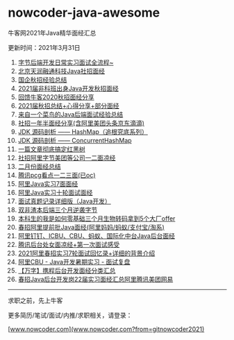 # nowcoder-java-awesome
牛客网2021年Java精华面经汇总

更新时间：2021年3月31日
1. [字节后端开发日常实习面试全流程~](https://www.nowcoder.com/discuss/588626?from=gitnowcoder2021)
2. [北京天润融通科技Java社招面经](https://www.nowcoder.com/discuss/591855?from=gitnowcoder2021)
3. [国企秋招经验总结](https://www.nowcoder.com/discuss/592495?from=gitnowcoder2021)
4. [2021届非科班出身Java开发秋招面经](https://www.nowcoder.com/discuss/592854?from=gitnowcoder2021)
5. [回馈牛客2020秋招面经分享](https://www.nowcoder.com/discuss/592938?from=gitnowcoder2021)
6. [2021届秋招总结+心得分享+部分面经](https://www.nowcoder.com/discuss/593086?from=gitnowcoder2021)
7. [来自一个菜鸟的Java后端面试经验总结](https://www.nowcoder.com/discuss/593392?from=gitnowcoder2021)
8. [社招一年半面经分享(含阿里美团头条京东滴滴)](https://www.nowcoder.com/discuss/594676?from=gitnowcoder2021)
9. [JDK 源码剖析 —— HashMap（追根究底系列）](https://www.nowcoder.com/discuss/597290?from=gitnowcoder2021)
10. [JDK 源码剖析 —— ConcurrentHashMap](https://www.nowcoder.com/discuss/597472?from=gitnowcoder2021)
11. [一篇文章彻底搞定红黑树](https://www.nowcoder.com/discuss/597923?from=gitnowcoder2021)
12. [社招阿里字节美团等公司一二面凉经](https://www.nowcoder.com/discuss/598314?from=gitnowcoder2021)
13. [二月份面经总结](https://www.nowcoder.com/discuss/599942?from=gitnowcoder2021)
14. [腾讯pcg看点一二三面(已oc)](https://www.nowcoder.com/discuss/605800?from=gitnowcoder2021)
15. [阿里Java实习7面面经](https://www.nowcoder.com/discuss/605955?from=gitnowcoder2021)
16. [阿里Java实习十轮面试面经](https://www.nowcoder.com/discuss/608462?from=gitnowcoder2021)
17. [面试真题记录详细版（Java开发）](https://www.nowcoder.com/discuss/611594?from=gitnowcoder2021)
18. [双非渣本后端三个月逆袭字节](https://www.nowcoder.com/discuss/611627?from=gitnowcoder2021)
19. [本科生的我是如何零基础三个月生物转码拿到5个大厂offer](https://www.nowcoder.com/discuss/612569?from=gitnowcoder2021)
20. [春招阿里提前批Java面经(阿里妈妈/蚂蚁/支付宝/淘系)](https://www.nowcoder.com/discuss/617785?from=gitnowcoder2021)
21. [阿里钉钉、ICBU、CBU、蚂蚁、国际化中台Java后台面经](https://www.nowcoder.com/discuss/620617?from=gitnowcoder2021)
22. [腾讯后台处女面凉经+第一次面试感受](https://www.nowcoder.com/discuss/621625?from=gitnowcoder2021)
23. [2021阿里春招实习7轮面试回忆录+详细的背景介绍](https://www.nowcoder.com/discuss/622748?from=gitnowcoder2021)
24. [阿里CBU - Java开发暑期实习 - 面试复盘](https://www.nowcoder.com/discuss/623184?from=gitnowcoder2021)
25. [【万字】携程后台开发面经分类汇总](https://www.nowcoder.com/discuss/624512?from=gitnowcoder2021)
26. [春招Java后台开发岗22届实习面经汇总阿里腾讯美团网易](https://www.nowcoder.com/discuss/625070?from=gitnowcoder2021)
---
求职之前，先上牛客

更多简历/笔试/面试/内推/求职相关，请登录：

[www.nowcoder.com](www.nowcoder.com?from=gitnowcoder2021)
